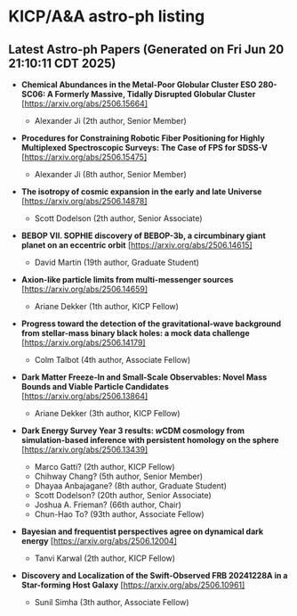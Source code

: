 # KICP/A&A astro-ph listing

## Latest Astro-ph Papers (Generated on Fri Jun 20 21:10:11 CDT 2025)

- **Chemical Abundances in the Metal-Poor Globular Cluster ESO 280-SC06: A Formerly Massive, Tidally Disrupted Globular Cluster**
[https://arxiv.org/abs/2506.15664]
  + Alexander Ji (2th author, Senior Member)

- **Procedures for Constraining Robotic Fiber Positioning for Highly Multiplexed Spectroscopic Surveys: The Case of FPS for SDSS-V**
[https://arxiv.org/abs/2506.15475]
  + Alexander Ji (8th author, Senior Member)

- **The isotropy of cosmic expansion in the early and late Universe**
[https://arxiv.org/abs/2506.14878]
  + Scott Dodelson (2th author, Senior Associate)

- **BEBOP VII. SOPHIE discovery of BEBOP-3b, a circumbinary giant planet on an eccentric orbit**
[https://arxiv.org/abs/2506.14615]
  + David Martin (19th author, Graduate Student)

- **Axion-like particle limits from multi-messenger sources**
[https://arxiv.org/abs/2506.14659]
  + Ariane Dekker (1th author, KICP Fellow)

- **Progress toward the detection of the gravitational-wave background from stellar-mass binary black holes: a mock data challenge**
[https://arxiv.org/abs/2506.14179]
  + Colm Talbot (4th author, Associate Fellow)

- **Dark Matter Freeze-In and Small-Scale Observables: Novel Mass Bounds and Viable Particle Candidates**
[https://arxiv.org/abs/2506.13864]
  + Ariane Dekker (3th author, KICP Fellow)

- **Dark Energy Survey Year 3 results: $w$CDM cosmology from simulation-based inference with persistent homology on the sphere**
[https://arxiv.org/abs/2506.13439]
  + Marco Gatti? (2th author, KICP Fellow)
  + Chihway Chang? (5th author, Senior Member)
  + Dhayaa Anbajagane? (8th author, Graduate Student)
  + Scott Dodelson? (20th author, Senior Associate)
  + Joshua A. Frieman? (66th author, Chair)
  + Chun-Hao To? (93th author, Associate Fellow)

- **Bayesian and frequentist perspectives agree on dynamical dark energy**
[https://arxiv.org/abs/2506.12004]
  + Tanvi Karwal (2th author, KICP Fellow)

- **Discovery and Localization of the Swift-Observed FRB 20241228A in a Star-forming Host Galaxy**
[https://arxiv.org/abs/2506.10961]
  + Sunil Simha (3th author, Associate Fellow)


